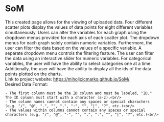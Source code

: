 # SoM
This created page allows for the viewing of uploaded data. Four different scatter plots display the values of data points for eight different variables simultaneously. Users can alter the variables for each graph using the dropdown menus provided for each axis of each scatter plot. The dropdown menus for each graph solely contain numeric variables. Furthermore, the user can filter the data based on the values of a specific variable. A separate dropdown menu controls the filtering feature. The user can filter the data using an interactive slider for numeric variables. For categorical variables, the user will have the ability to select categories one at a time. Additionally, the user will have the ability to display all the ids of the data points plotted on the charts. <br/>
Link to project website: https://miholjcicmarko.github.io/SoM/ <br/>
Desired Data Format: <br/>

    - The first column must be the ID column and must be labeled, "ID." The ID column must start with a character (a-z).<br/>
    - The column names cannot contain any spaces or special characters (e.g. "/", "@", "-", "", ".", ":", "", "|", "?", etc.)<br/>
    - The values within columns cannot contain any spaces or special characters (e.g. "/", "@", "-", "", ".", ":", "", "|", "?", etc.)<br/>

